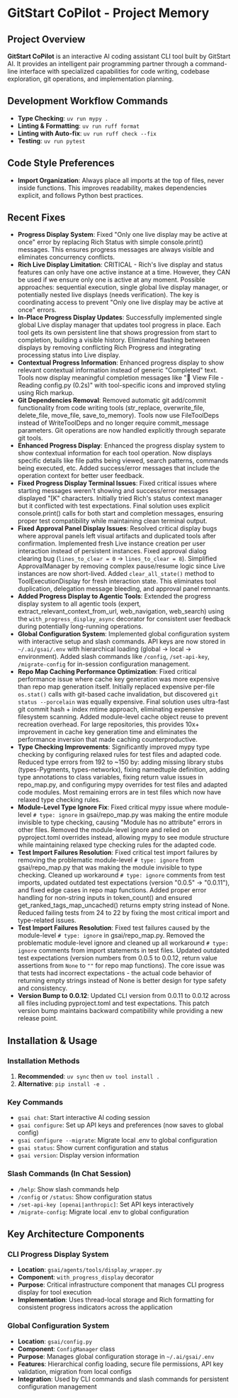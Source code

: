 # GitStart CoPilot - Project Memory

## Project Overview
**GitStart CoPilot** is an interactive AI coding assistant CLI tool built by GitStart AI. It provides an intelligent pair programming partner through a command-line interface with specialized capabilities for code writing, codebase exploration, git operations, and implementation planning.

## Development Workflow Commands
- **Type Checking**: `uv run mypy .`
- **Linting & Formatting**: `uv run ruff format`
- **Linting with Auto-fix**: `uv run ruff check --fix`
- **Testing**: `uv run pytest`

## Code Style Preferences
- **Import Organization**: Always place all imports at the top of files, never inside functions. This improves readability, makes dependencies explicit, and follows Python best practices.

## Recent Fixes
- **Progress Display System**: Fixed "Only one live display may be active at once" error by replacing Rich Status with simple console.print() messages. This ensures progress messages are always visible and eliminates concurrency conflicts.
- **Rich Live Display Limitation**: CRITICAL - Rich's live display and status features can only have one active instance at a time. However, they CAN be used if we ensure only one is active at any moment. Possible approaches: sequential execution, single global live display manager, or potentially nested live displays (needs verification). The key is coordinating access to prevent "Only one live display may be active at once" errors.
- **In-Place Progress Display Updates**: Successfully implemented single global Live display manager that updates tool progress in place. Each tool gets its own persistent line that shows progression from start to completion, building a visible history. Eliminated flashing between displays by removing conflicting Rich Progress and integrating processing status into Live display.
- **Contextual Progress Information**: Enhanced progress display to show relevant contextual information instead of generic "Completed" text. Tools now display meaningful completion messages like "📄 View File - Reading config.py (0.2s)" with tool-specific icons and improved styling using Rich markup.
- **Git Dependencies Removal**: Removed automatic git add/commit functionality from code writing tools (str_replace, overwrite_file, delete_file, move_file, save_to_memory). Tools now use FileToolDeps instead of WriteToolDeps and no longer require commit_message parameters. Git operations are now handled explicitly through separate git tools.
- **Enhanced Progress Display**: Enhanced the progress display system to show contextual information for each tool operation. Now displays specific details like file paths being viewed, search patterns, commands being executed, etc. Added success/error messages that include the operation context for better user feedback.
- **Fixed Progress Display Terminal Issues**: Fixed critical issues where starting messages weren't showing and success/error messages displayed "[K" characters. Initially tried Rich's status context manager but it conflicted with test expectations. Final solution uses explicit console.print() calls for both start and completion messages, ensuring proper test compatibility while maintaining clean terminal output.
- **Fixed Approval Panel Display Issues**: Resolved critical display bugs where approval panels left visual artifacts and duplicated tools after confirmation. Implemented fresh Live instance creation per user interaction instead of persistent instances. Fixed approval dialog clearing bug (`lines_to_clear = 0` → `lines_to_clear = 8`). Simplified ApprovalManager by removing complex pause/resume logic since Live instances are now short-lived. Added `clear_all_state()` method to ToolExecutionDisplay for fresh interaction state. This eliminates tool duplication, delegation message bleeding, and approval panel remnants.
- **Added Progress Display to Agentic Tools**: Extended the progress display system to all agentic tools (expert, extract_relevant_context_from_url, web_navigation, web_search) using the `with_progress_display_async` decorator for consistent user feedback during potentially long-running operations.
- **Global Configuration System**: Implemented global configuration system with interactive setup and slash commands. API keys are now stored in `~/.ai/gsai/.env` with hierarchical loading (global → local → environment). Added slash commands like `/config`, `/set-api-key`, `/migrate-config` for in-session configuration management.
- **Repo Map Caching Performance Optimization**: Fixed critical performance issue where cache key generation was more expensive than repo map generation itself. Initially replaced expensive per-file `os.stat()` calls with git-based cache invalidation, but discovered `git status --porcelain` was equally expensive. Final solution uses ultra-fast git commit hash + index mtime approach, eliminating expensive filesystem scanning. Added module-level cache object reuse to prevent recreation overhead. For large repositories, this provides 10x+ improvement in cache key generation time and eliminates the performance inversion that made caching counterproductive.
- **Type Checking Improvements**: Significantly improved mypy type checking by configuring relaxed rules for test files and adapted code. Reduced type errors from 192 to ~150 by: adding missing library stubs (types-Pygments, types-networkx), fixing namedtuple definition, adding type annotations to class variables, fixing return value issues in repo_map.py, and configuring mypy overrides for test files and adapted code modules. Most remaining errors are in test files which now have relaxed type checking rules.
- **Module-Level Type Ignore Fix**: Fixed critical mypy issue where module-level `# type: ignore` in gsai/repo_map.py was making the entire module invisible to type checking, causing "Module has no attribute" errors in other files. Removed the module-level ignore and relied on pyproject.toml overrides instead, allowing mypy to see module structure while maintaining relaxed type checking rules for the adapted code.
- **Test Import Failures Resolution**: Fixed critical test import failures by removing the problematic module-level `# type: ignore` from gsai/repo_map.py that was making the module invisible to type checking. Cleaned up workaround `# type: ignore` comments from test imports, updated outdated test expectations (version "0.0.5" → "0.0.11"), and fixed edge cases in repo map functions. Added proper error handling for non-string inputs in token_count() and ensured get_ranked_tags_map_uncached() returns empty string instead of None. Reduced failing tests from 24 to 22 by fixing the most critical import and type-related issues.
- **Test Import Failures Resolution**: Fixed test failures caused by the module-level `# type: ignore` in gsai/repo_map.py. Removed the problematic module-level ignore and cleaned up all workaround `# type: ignore` comments from import statements in test files. Updated outdated test expectations (version numbers from 0.0.5 to 0.0.12, return value assertions from `None` to `""` for repo map functions). The core issue was that tests had incorrect expectations - the actual code behavior of returning empty strings instead of None is better design for type safety and consistency.
- **Version Bump to 0.0.12**: Updated CLI version from 0.0.11 to 0.0.12 across all files including pyproject.toml and test expectations. This patch version bump maintains backward compatibility while providing a new release point.

## Installation & Usage

### Installation Methods
1. **Recommended**: `uv sync` then `uv tool install .`
2. **Alternative**: `pip install -e .`

### Key Commands
- `gsai chat`: Start interactive AI coding session
- `gsai configure`: Set up API keys and preferences (now saves to global config)
- `gsai configure --migrate`: Migrate local .env to global configuration
- `gsai status`: Show current configuration and status
- `gsai version`: Display version information

### Slash Commands (In Chat Session)
- `/help`: Show slash commands help
- `/config` or `/status`: Show configuration status
- `/set-api-key [openai|anthropic]`: Set API keys interactively
- `/migrate-config`: Migrate local .env to global configuration

## Key Architecture Components

### CLI Progress Display System
- **Location**: `gsai/agents/tools/display_wrapper.py`
- **Component**: `with_progress_display` decorator
- **Purpose**: Critical infrastructure component that manages CLI progress display for tool execution
- **Implementation**: Uses thread-local storage and Rich formatting for consistent progress indicators across the application

### Global Configuration System
- **Location**: `gsai/config.py`
- **Component**: `ConfigManager` class
- **Purpose**: Manages global configuration storage in `~/.ai/gsai/.env`
- **Features**: Hierarchical config loading, secure file permissions, API key validation, migration from local configs
- **Integration**: Used by CLI commands and slash commands for persistent configuration management

